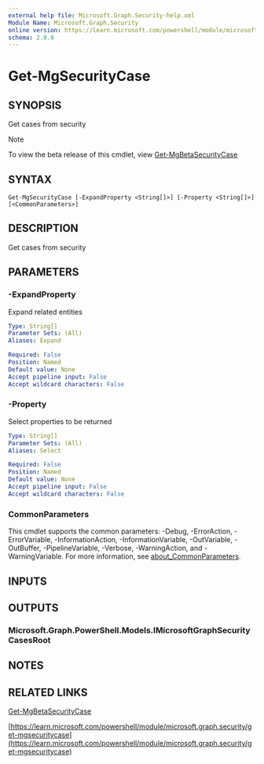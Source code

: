 ```yaml
---
external help file: Microsoft.Graph.Security-help.xml
Module Name: Microsoft.Graph.Security
online version: https://learn.microsoft.com/powershell/module/microsoft.graph.security/get-mgsecuritycase
schema: 2.0.0
---
```


# Get-MgSecurityCase

## SYNOPSIS
Get cases from security

> [!NOTE]
> To view the beta release of this cmdlet, view [Get-MgBetaSecurityCase](/powershell/module/Microsoft.Graph.Beta.Security/Get-MgBetaSecurityCase?view=graph-powershell-beta)

## SYNTAX

```
Get-MgSecurityCase [-ExpandProperty <String[]>] [-Property <String[]>] [<CommonParameters>]
```

## DESCRIPTION
Get cases from security

## PARAMETERS

### -ExpandProperty
Expand related entities

```yaml
Type: String[]
Parameter Sets: (All)
Aliases: Expand

Required: False
Position: Named
Default value: None
Accept pipeline input: False
Accept wildcard characters: False
```

### -Property
Select properties to be returned

```yaml
Type: String[]
Parameter Sets: (All)
Aliases: Select

Required: False
Position: Named
Default value: None
Accept pipeline input: False
Accept wildcard characters: False
```

### CommonParameters
This cmdlet supports the common parameters: -Debug, -ErrorAction, -ErrorVariable, -InformationAction, -InformationVariable, -OutVariable, -OutBuffer, -PipelineVariable, -Verbose, -WarningAction, and -WarningVariable. For more information, see [about_CommonParameters](http://go.microsoft.com/fwlink/?LinkID=113216).

## INPUTS

## OUTPUTS

### Microsoft.Graph.PowerShell.Models.IMicrosoftGraphSecurityCasesRoot
## NOTES

## RELATED LINKS
[Get-MgBetaSecurityCase](/powershell/module/Microsoft.Graph.Beta.Security/Get-MgBetaSecurityCase?view=graph-powershell-beta)

[https://learn.microsoft.com/powershell/module/microsoft.graph.security/get-mgsecuritycase](https://learn.microsoft.com/powershell/module/microsoft.graph.security/get-mgsecuritycase)



